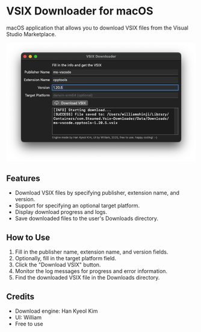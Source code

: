 # VSIX Downloader for macOS

macOS application that allows you to download VSIX files from the Visual Studio Marketplace.

![Screenshot](macOS/images/screenshot.png)

## Features

- Download VSIX files by specifying publisher, extension name, and version.
- Support for specifying an optional target platform.
- Display download progress and logs.
- Save downloaded files to the user's Downloads directory.

## How to Use

1. Fill in the publisher name, extension name, and version fields.
2. Optionally, fill in the target platform field.
3. Click the "Download VSIX" button.
4. Monitor the log messages for progress and error information.
5. Find the downloaded VSIX file in the Downloads directory.

## Credits

- Download engine: Han Kyeol Kim
- UI: William
- Free to use
